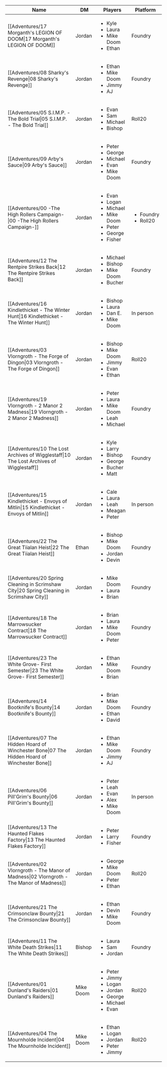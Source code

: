 | Name                                                                                                          | DM        | Players                                                                                                            | Platform                                 |
| ------------------------------------------------------------------------------------------------------------- | --------- | ------------------------------------------------------------------------------------------------------------------ | ---------------------------------------- |
| [[Adventures/17 Morganth's LEGION OF DOOM\|17 Morganth's LEGION OF DOOM]]                     | Jordan    | <ul><li>Kyle</li><li>Laura</li><li>Mike Doom</li><li>Ethan</li></ul>                                               | Foundry                                  |
| [[Adventures/08 Sharky's Revenge\|08 Sharky's Revenge]]                                       | Jordan    | <ul><li>Ethan</li><li>Mike Doom</li><li>Jimmy</li><li>AJ</li></ul>                                                 | Foundry                                  |
| [[Adventures/05 S.I.M.P. - The Bold Trial\|05 S.I.M.P. - The Bold Trial]]                     | Jordan    | <ul><li>Evan</li><li>Sam</li><li>Michael</li><li>Bishop</li></ul>                                                  | Roll20                                   |
| [[Adventures/09 Arby's Sauce\|09 Arby's Sauce]]                                               | Jordan    | <ul><li>Peter</li><li>George</li><li>Michael</li><li>Evan</li><li>Mike Doom</li></ul>                              | Foundry                                  |
| [[Adventures/00 -The High Rollers Campaign-\|00 -The High Rollers Campaign-]]                 | Jordan    | <ul><li>Evan</li><li>Logan</li><li>Michael</li><li>Mike Doom</li><li>Peter</li><li>George</li><li>Fisher</li></ul> | <ul><li>Foundry</li><li>Roll20</li></ul> |
| [[Adventures/12 The Rentpire Strikes Back\|12 The Rentpire Strikes Back]]                     | Jordan    | <ul><li>Michael</li><li>Bishop</li><li>Mike Doom</li><li>Bucher</li></ul>                                          | Foundry                                  |
| [[Adventures/16 Kindlethicket - The Winter Hunt\|16 Kindlethicket - The Winter Hunt]]         | Jordan    | <ul><li>Bishop</li><li>Laura</li><li>Dan E.</li><li>Mike Doom</li></ul>                                            | In person                                |
| [[Adventures/03 Vlorngroth - The Forge of Dingon\|03 Vlorngroth - The Forge of Dingon]]       | Jordan    | <ul><li>Bishop</li><li>Mike Doom</li><li>Jimmy</li><li>Evan</li><li>Ethan</li></ul>                                | Roll20                                   |
| [[Adventures/19 Vlorngroth - 2 Manor 2 Madness\|19 Vlorngroth - 2 Manor 2 Madness]]           | Jordan    | <ul><li>Peter</li><li>Laura</li><li>Mike Doom</li><li>Leah</li><li>Michael</li></ul>                               | Foundry                                  |
| [[Adventures/10 The Lost Archives of Wigglestaff\|10 The Lost Archives of Wigglestaff]]       | Jordan    | <ul><li>Kyle</li><li>Larry</li><li>Bishop</li><li>George</li><li>Bucher</li><li>Matt</li></ul>                     | Foundry                                  |
| [[Adventures/15 Kindlethicket - Envoys of Mitlin\|15 Kindlethicket - Envoys of Mitlin]]       | Jordan    | <ul><li>Cale</li><li>Laura</li><li>Leah</li><li>Meagan</li><li>Peter</li></ul>                                     | In person                                |
| [[Adventures/22 The Great Tiialan Heist\|22 The Great Tiialan Heist]]                         | Ethan     | <ul><li>Bishop</li><li>Mike Doom</li><li>Jordan</li><li>Devin</li></ul>                                            | Foundry                                  |
| [[Adventures/20 Spring Cleaning in Scrimshaw City\|20 Spring Cleaning in Scrimshaw City]]     | Jordan    | <ul><li>Mike Doom</li><li>Laura</li><li>Brian</li></ul>                                                            | Foundry                                  |
| [[Adventures/18 The Marrowsucker Contract\|18 The Marrowsucker Contract]]                     | Jordan    | <ul><li>Brian</li><li>Laura</li><li>Mike Doom</li><li>Peter</li></ul>                                              | Foundry                                  |
| [[Adventures/23 The White Grove- First Semester\|23 The White Grove- First Semester]]         | Jordan    | <ul><li>Ethan</li><li>Mike Doom</li><li>Brian</li></ul>                                                            | Foundry                                  |
| [[Adventures/14 Bootknife's Bounty\|14 Bootknife's Bounty]]                                   | Jordan    | <ul><li>Brian</li><li>Mike Doom</li><li>Ethan</li><li>David</li></ul>                                              | Foundry                                  |
| [[Adventures/07 The Hidden Hoard of Winchester Bone\|07 The Hidden Hoard of Winchester Bone]] | Jordan    | <ul><li>Ethan</li><li>Mike Doom</li><li>Jimmy</li><li>AJ</li></ul>                                                 | Foundry                                  |
| [[Adventures/06 Pill'Grim's Bounty\|06 Pill'Grim's Bounty]]                                   | Jordan    | <ul><li>Peter</li><li>Leah</li><li>Evan</li><li>Alex</li><li>Mike Doom</li></ul>                                   | In person                                |
| [[Adventures/13 The Haunted Flakes Factory\|13 The Haunted Flakes Factory]]                   | Jordan    | <ul><li>Peter</li><li>Larry</li><li>Fisher</li></ul>                                                               | Foundry                                  |
| [[Adventures/02 Vlorngroth - The Manor of Madness\|02 Vlorngroth - The Manor of Madness]]     | Jordan    | <ul><li>George</li><li>Mike Doom</li><li>Peter</li><li>Ethan</li></ul>                                             | Roll20                                   |
| [[Adventures/21 The Crimsonclaw Bounty\|21 The Crimsonclaw Bounty]]                           | Jordan    | <ul><li>Ethan</li><li>Devin</li><li>Mike Doom</li></ul>                                                            | Foundry                                  |
| [[Adventures/11 The White Death Strikes\|11 The White Death Strikes]]                         | Bishop    | <ul><li>Laura</li><li>Sam</li><li>Jordan</li></ul>                                                                 | Foundry                                  |
| [[Adventures/01 Dunland's Raiders\|01 Dunland's Raiders]]                                     | Mike Doom | <ul><li>Peter</li><li>Jimmy</li><li>Logan</li><li>Jordan</li><li>George</li><li>Michael</li><li>Evan</li></ul>     | Roll20                                   |
| [[Adventures/04 The Mournholde Incident\|04 The Mournholde Incident]]                         | Mike Doom | <ul><li>Ethan</li><li>Logan</li><li>Jordan</li><li>Peter</li><li>Jimmy</li></ul>                                   | Roll20                                   |

